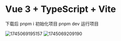 # Vue 3 + TypeScript + Vite

下载后 pnpm i 初始化项目
pnpm dev 运行项目

![1745069195157](https://github.com/user-attachments/assets/9eb6f956-5880-4648-9a98-5a01ed48345b)
![1745069209190](https://github.com/user-attachments/assets/d4c45dd7-4223-43af-b305-f68d85afba75)

